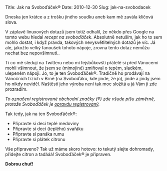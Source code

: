 Title: Jak na Svoboďáček®
Date: 2010-12-30
Slug: jak-na-svobodacek

Dneska jen krátce a z trošku jiného soudku aneb kam mě zavála klíčová
slova.

V záplavě linuxových dotazů jsem totiž odhalil, že někdo přes Google na
tomto webu hledal *recept na svoboďáček*. Absolutně netuším, jak ho to
sem mohlo dostat, i když pravda, takových nevysvětlitelných dotazů je
víc. Já ale, jakožto velký fanoušek tohoto nápoje, zrovna tento dotaz
nemůžu nechat bez nepovšimnutí..

Ti co mě sledují na Twitteru nebo mí fejsbůkovští přátelé si před
Vánocemi mohli všimnout, že jsem se (mimojiné) zmiňoval o tepém,
sladkém, ulepeném nápoji. Jo, to je ten Svoboďáček®. Tradičně ho
prodávají na Vánočních trzích v Brně (na Svoboďáku, kde jinde, že jo),
jinde a jindy jsem ho nikdy neviděl. Naštěstí jeho výroba není tak moc
složitá a já Vám ji zde prozradím.

*To označení registrované obchodní značky (®) zde všude píšu záměrně,
protože Svoboďáček je [opravdu registrovaný][].*

Tak tedy, jak na ten Svoboďáček®:

-   Připravte si deci teplé medoviny
-   Připravte si deci (teplého) svařáku
-   Připravte si panáka rumu
-   Připravte si plátek citronu

Vše připraveno? Tak už máme skoro hotovo: to tekutý slejte dohromady,
přidejte citron a tadááá! Svoboďáček® je připraven.

**Dobrou chuť!**

  [opravdu registrovaný]: http://isdv.upv.cz/portal/pls/portal/portlets.ozs.det?pozk=3794740&plan=cs
